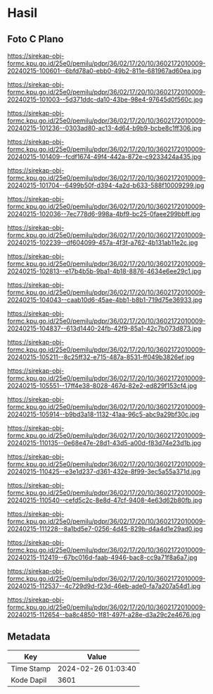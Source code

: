 # Hasil

## Foto C Plano

https://sirekap-obj-formc.kpu.go.id/25e0/pemilu/pdpr/36/02/17/20/10/3602172010009-20240215-100601--6bfd78a0-ebb0-49b2-811e-681967ad60ea.jpg

https://sirekap-obj-formc.kpu.go.id/25e0/pemilu/pdpr/36/02/17/20/10/3602172010009-20240215-101003--5d371ddc-da10-43be-98e4-97645d0f560c.jpg

https://sirekap-obj-formc.kpu.go.id/25e0/pemilu/pdpr/36/02/17/20/10/3602172010009-20240215-101236--0303ad80-ac13-4d64-b9b9-bcbe8c1ff306.jpg

https://sirekap-obj-formc.kpu.go.id/25e0/pemilu/pdpr/36/02/17/20/10/3602172010009-20240215-101409--fcdf1674-49f4-442a-872e-c9233424a435.jpg

https://sirekap-obj-formc.kpu.go.id/25e0/pemilu/pdpr/36/02/17/20/10/3602172010009-20240215-101704--6499b50f-d394-4a2d-b633-588f10009299.jpg

https://sirekap-obj-formc.kpu.go.id/25e0/pemilu/pdpr/36/02/17/20/10/3602172010009-20240215-102036--7ec778d6-998a-4bf9-bc25-0faee299bbff.jpg

https://sirekap-obj-formc.kpu.go.id/25e0/pemilu/pdpr/36/02/17/20/10/3602172010009-20240215-102239--df604099-457a-4f3f-a762-4b131ab11e2c.jpg

https://sirekap-obj-formc.kpu.go.id/25e0/pemilu/pdpr/36/02/17/20/10/3602172010009-20240215-102813--e17b4b5b-9ba1-4b18-8876-4634e6ee29c1.jpg

https://sirekap-obj-formc.kpu.go.id/25e0/pemilu/pdpr/36/02/17/20/10/3602172010009-20240215-104043--caab10d6-45ae-4bb1-b8b1-719d75e36933.jpg

https://sirekap-obj-formc.kpu.go.id/25e0/pemilu/pdpr/36/02/17/20/10/3602172010009-20240215-104837--613d1440-24fb-42f9-85a1-42c7b073d873.jpg

https://sirekap-obj-formc.kpu.go.id/25e0/pemilu/pdpr/36/02/17/20/10/3602172010009-20240215-105211--8c25ff32-e715-487a-8531-ff049b3826ef.jpg

https://sirekap-obj-formc.kpu.go.id/25e0/pemilu/pdpr/36/02/17/20/10/3602172010009-20240215-105551--17ff4e38-8028-467d-82e2-ed829f153cf4.jpg

https://sirekap-obj-formc.kpu.go.id/25e0/pemilu/pdpr/36/02/17/20/10/3602172010009-20240215-105914--b9bd3a18-1132-41aa-96c5-abc9a29bf30c.jpg

https://sirekap-obj-formc.kpu.go.id/25e0/pemilu/pdpr/36/02/17/20/10/3602172010009-20240215-110135--0e68e47e-28d1-43d5-a00d-f83d74e23d1b.jpg

https://sirekap-obj-formc.kpu.go.id/25e0/pemilu/pdpr/36/02/17/20/10/3602172010009-20240215-110425--e3e1d237-d361-432e-8f99-3ec5a55a371d.jpg

https://sirekap-obj-formc.kpu.go.id/25e0/pemilu/pdpr/36/02/17/20/10/3602172010009-20240215-110540--cefd5c2c-8e8d-47cf-9408-4e63d62b80fb.jpg

https://sirekap-obj-formc.kpu.go.id/25e0/pemilu/pdpr/36/02/17/20/10/3602172010009-20240215-111228--8a1bd5e7-0256-4d45-829b-d4a4d1e29ad0.jpg

https://sirekap-obj-formc.kpu.go.id/25e0/pemilu/pdpr/36/02/17/20/10/3602172010009-20240215-112419--67bc016d-faab-4946-bac8-cc9a71f8a6a7.jpg

https://sirekap-obj-formc.kpu.go.id/25e0/pemilu/pdpr/36/02/17/20/10/3602172010009-20240215-112537--4c729d9d-f23d-46eb-ade0-fa7a207a54d1.jpg

https://sirekap-obj-formc.kpu.go.id/25e0/pemilu/pdpr/36/02/17/20/10/3602172010009-20240215-112654--ba8c4850-1f81-497f-a28e-d3a29c2e4676.jpg


## Metadata

| Key        | Value               |
| ---------- | ------------------- |
| Time Stamp | 2024-02-26 01:03:40 |
| Kode Dapil | 3601                |



